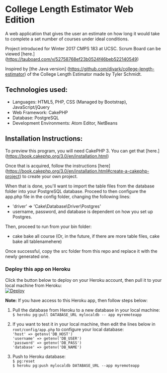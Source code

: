 # College Length Estimator Web Edition
A web application that gives the user an estimate on how long it would take to complete a set number of courses under ideal conditions.

Project introduced for Winter 2017 CMPS 183 at UCSC. Scrum Board can be viewed [here.] (https://tauboard.com/v/52758768ef23b0524f46beb522140549)

Inspired by [the Java version] (https://github.com/divark/college-length-estimator) of the College Length Estimator made by Tyler Schmidt.

## Technologies used:
- Languages: HTML5, PHP, CSS (Managed by Bootstrap), JavaScript/jQuery
- Web Framework: CakePHP
- Database: PostgreSQL
- Development Environments: Atom Editor, NetBeans

## Installation Instructions:
To preview this program, you will need CakePHP 3. You can get that [here.] (https://book.cakephp.org/3.0/en/installation.html)

Once that is acquired, follow the instructions [here] (https://book.cakephp.org/3.0/en/installation.html#create-a-cakephp-project) to create your own project.

When that is done, you'll want to import the table files from the database folder into your PostgreSQL database.
Proceed to then configure the app.php file in the config folder, changing the following lines:
- 'driver' => 'Cake\Database\Driver\Postgres'
- username, password, and database is dependent on how you set up Postgres.

Then, proceed to run from your bin folder: 
- cake bake all course (Or, in the future, if there are more table files, cake bake all tablenamehere)

Once successful, copy the src folder from this repo and replace it with the newly generated one.

### Deploy this app on Heroku
Click the button below to deploy on your Heroku account, then pull it to your local machine from Heroku: <br> 
[![Deploy](https://www.herokucdn.com/deploy/button.svg)](https://heroku.com/deploy)

**Note:** If you have access to this Heroku app, then follow steps below:

1. Pull the database from Heroku to a new database in your local machine: <br>
`$ heroku pg:pull DATABASE_URL mylocaldb -- app myremoteapp` <br>

2. If you want to test it in your local machine, then edit the lines below in `root/config/app.php` to configure your local database: <br>
`'host' => getenv('DB_HOST')` <br>
`'username' => getenv('DB_USER')` <br>
`'password' => getenv('DB_PASS')` <br>
`'database' => getenv('DB_NAME')` <br>

3. Push to Heroku database: <br>
`$ pg:reset` <br>
`$ heroku pg:push mylocaldb DATABASE_URL --app myremoteapp` <br>